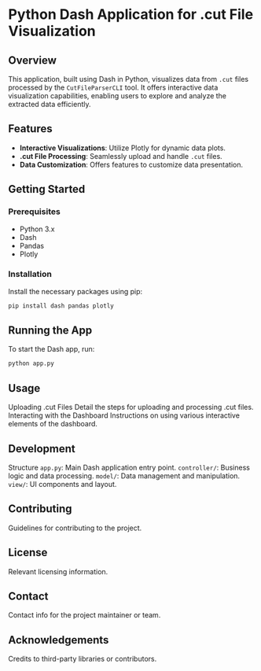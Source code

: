 # Python Dash Application for .cut File Visualization

## Overview
This application, built using Dash in Python, visualizes data from `.cut` files processed by the `CutFileParserCLI` tool. It offers interactive data visualization capabilities, enabling users to explore and analyze the extracted data efficiently.

## Features
- **Interactive Visualizations**: Utilize Plotly for dynamic data plots.
- **.cut File Processing**: Seamlessly upload and handle `.cut` files.
- **Data Customization**: Offers features to customize data presentation.

## Getting Started

### Prerequisites
- Python 3.x
- Dash
- Pandas
- Plotly

### Installation
Install the necessary packages using pip:

```bash
pip install dash pandas plotly
```

## Running the App
To start the Dash app, run:
```python
python app.py
```

## Usage
Uploading .cut Files
Detail the steps for uploading and processing .cut files.
Interacting with the Dashboard
Instructions on using various interactive elements of the dashboard.

## Development
Structure
`app.py`: Main Dash application entry point.
`controller/`: Business logic and data processing.
`model/`: Data management and manipulation.
`view/`: UI components and layout.

## Contributing
Guidelines for contributing to the project.

## License
Relevant licensing information.

## Contact
Contact info for the project maintainer or team.

## Acknowledgements
Credits to third-party libraries or contributors.